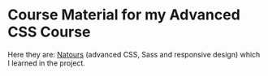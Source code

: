 # Course Material for my Advanced CSS Course

Here they are: [Natours](https://natours.netlify.com) (advanced CSS, Sass and responsive design) which I learned in the project.
